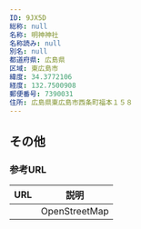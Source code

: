 ```yaml
---
ID: 9JX5D
総称: null
名称: 明神神社
名称読み: null
別名: null
都道府県: 広島県
区域: 東広島市
緯度: 34.3772106
経度: 132.7500908
郵便番号: 7390031
住所: 広島県東広島市西条町福本１５８
---
```


## その他

### 参考URL

| URL | 説明          |
| --- | ------------- |
|     | OpenStreetMap |
